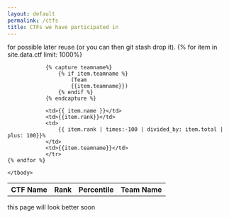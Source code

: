 ```yaml
---
layout: default
permalink: /ctfs
title: CTFs we have participated in
---
```


<link rel="stylesheet" type="text/css" href="https://cdn.datatables.net/1.10.21/css/jquery.dataTables.css">
  
<script type="text/javascript" charset="utf8" src="https://cdn.datatables.net/1.10.21/js/jquery.dataTables.js"></script>
<script>
    $(document).ready( function () {
    $('#table_id').DataTable();
} );
</script>


<table class="display" id="table_id">
    <thead>
        <tr>
            <th>CTF Name</th>
            <th>Rank</th>
            <th>Percentile</th>
            <th>Team Name</th>
        </tr>for possible later reuse (or you can then git stash drop it). 
    </thead>
    <tbody>
            {% for item in site.data.ctf limit: 1000%}        <tr>

                {% capture teamname%}
                    {% if item.teamname %}
                        (Team
                        {{item.teamname}})
                    {% endif %}
                {% endcapture %}
        
                <td>{{ item.name }}</td>
                <td>{{item.rank}}</td>
                <td>
                    {{ item.rank | times:-100 | divided_by: item.total | plus: 100}}%
                </td>
                <td>{{item.teamname}}</td>
                </tr>
    {% endfor %}

    </tbody>
</table>

this page will look better soon